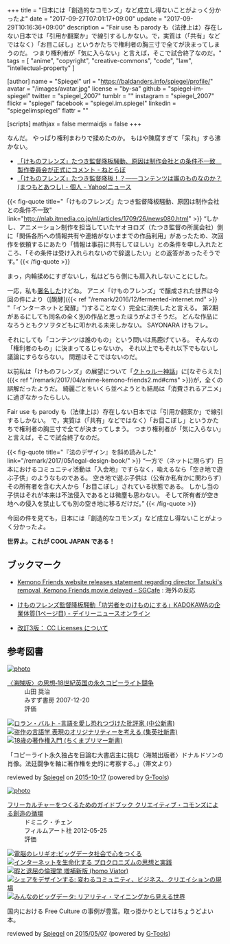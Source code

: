+++
title = "日本には「創造的なコモンズ」など成立し得ないことがよっく分かったよ"
date =  "2017-09-27T07:01:17+09:00"
update = "2017-09-29T10:16:36+09:00"
description = "Fair use も parody も（法律上は）存在しない日本では「引用か翻案か」で線引するしかない。で，実質は（「共有」などではなく）「お目こぼし」というかたちで権利者の胸三寸で全てが決まってしまうのだ。 つまり権利者が「気に入らない」と言えば，そこで試合終了なのだ。"
tags        = [ "anime", "copyright", "creative-commons", "code", "law", "intellectual-property" ]

[author]
  name      = "Spiegel"
  url       = "https://baldanders.info/spiegel/profile/"
  avatar    = "/images/avatar.jpg"
  license   = "by-sa"
  github    = "spiegel-im-spiegel"
  twitter   = "spiegel_2007"
  tumblr    = ""
  instagram = "spiegel_2007"
  flickr    = "spiegel"
  facebook  = "spiegel.im.spiegel"
  linkedin  = "spiegelimspiegel"
  flattr    = ""

[scripts]
  mathjax = false
  mermaidjs = false
+++

なんだ。
やっぱり権利まわりで揉めたのか。
もはや陳腐すぎて「呆れ」すら沸かない。

- [「けものフレンズ」たつき監督降板騒動、原因は制作会社との条件不一致　製作委員会が正式にコメント - ねとらぼ](http://nlab.itmedia.co.jp/nl/articles/1709/26/news080.html)
- [「けものフレンズ」たつき監督降板！？――コンテンツは誰のものなのか？(まつもとあつし) - 個人 - Yahoo!ニュース](https://news.yahoo.co.jp/byline/matsumotoatsushi/20170926-00076202/)

{{< fig-quote title="「けものフレンズ」たつき監督降板騒動、原因は制作会社との条件不一致" link="http://nlab.itmedia.co.jp/nl/articles/1709/26/news080.html" >}}
<q>しかし、アニメーション制作を担当していたヤオヨロズ（たつき監督の所属会社）側に「関係各所への情報共有や連絡がないままでの作品利用」があったため、次回作を依頼するにあたり「情報は事前に共有してほしい」との条件を申し入れたところ、「その条件は受け入れられないので辞退したい」との返答があったそうです。</q>
{{< /fig-quote >}}

まっ，内輪揉めにすぎないし，私はどちら側にも肩入れしないことにした。

一応，私も[署名した](https://www.change.org/p/%E3%81%91%E3%82%82%E3%81%AE%E3%83%95%E3%83%AC%E3%83%B3%E3%82%BA%E8%A6%96%E8%81%B4%E8%80%85%E3%81%AE%E3%81%BF%E3%82%93%E3%81%AA%E3%81%B8%E3%81%9F%E3%81%A4%E3%81%8D%E7%9B%A3%E7%9D%A3%E8%BE%9E%E3%82%81%E3%81%AA%E3%81%84%E3%81%A7 "キャンペーン · けものフレンズ視聴者のみんなへたつき監督辞めないで！ · Change.org")けどね。
アニメ「けものフレンズ」で醸成された世界は今回の件により（[醗酵]({{< ref "/remark/2016/12/fermented-internet.md" >}} "「インターネットと発酵」")することなく）完全に消失したと言える。
第2期があるにしても同名の全く別の作品と思ったほうがよさそうだ。
どんな作品になろうともクソヲタどもに叩かれる未来しかない。
SAYONARA けもフレ。

それにしても「コンテンツは誰のもの」という問いは馬鹿げている。
そんなの「権利者のもの」に決まってるじゃないか。
それ以上でもそれ以下でもないし議論にすらならない。
問題はそこではないのだ。

以前私は「けものフレンズ」の展望について「[クトゥルー神話]」に[なぞらえた]({{< ref "/remark/2017/04/anime-kemono-friends2.md#cms" >}})が，全くの誤解だったようだ。
綺麗ごとをいくら並べようとも結局は「消費されるアニメ」に過ぎなかったらしい。

Fair use も parody も（法律上は）存在しない日本では「引用か翻案か」で線引するしかない。
で，実質は（「共有」などではなく）「お目こぼし」というかたちで権利者の胸三寸で全てが決まってしまう。
つまり権利者が「気に入らない」と言えば，そこで試合終了なのだ。

{{< fig-quote title="『法のデザイン』を斜め読みした" link="/remark/2017/05/legal-design-book/" >}}
<q>一方で（ネットに限らず）日本におけるコミュニティ活動は「入会地」ですらなく，喩えるなら「空き地で遊ぶ子供」のようなものである。
空き地で遊ぶ子供は（公有か私有かに関わらず）その所有者を含む大人から「お目こぼし」されている状態である。
しかし当の子供はそれが本来は不法侵入であるとは微塵も思わない。
そして所有者が空き地への侵入を禁止しても別の空き地に移るだけだ。</q>
{{< /fig-quote >}}

今回の件を見ても，日本には「創造的なコモンズ」など成立し得ないことがよっく分かったよ。

**世界よ。これが COOL JAPAN である！**

## ブックマーク

- [Kemono Friends website releases statement regarding director Tatsuki's removal, Kemono Friends movie delayed - SGCafe](http://sgcafe.com/2017/09/kemono-friends-website-releases-statement-regarding-director-tatsukis-removal-kemono-friends-movie-delayed/) : 海外の反応
- [けものフレンズ監督降板騒動「功労者をのけものにする」KADOKAWAの企業体質(1ページ目) - デイリーニュースオンライン](http://dailynewsonline.jp/article/1359354/)

- [改訂3版： CC Licenses について](/cc-licenses/)

[クトゥルー神話]: https://ja.wikipedia.org/wiki/%E3%82%AF%E3%83%88%E3%82%A5%E3%83%AB%E3%83%95%E7%A5%9E%E8%A9%B1 "クトゥルフ神話 - Wikipedia"

## 参考図書

<div class="hreview" ><a class="item url" href="https://www.amazon.co.jp/exec/obidos/ASIN/4622073455/baldandersinf-22/"><img src="https://images-fe.ssl-images-amazon.com/images/I/41WpTRWCAvL._SL160_.jpg" alt="photo" class="photo"  /></a><dl ><dt class="fn"><a class="item url" href="https://www.amazon.co.jp/exec/obidos/ASIN/4622073455/baldandersinf-22/">〈海賊版〉の思想‐18世紀英国の永久コピーライト闘争</a></dt><dd>山田 奨治 </dd><dd>みすず書房 2007-12-20</dd><dd>評価<abbr class="rating" title="5"><img src="https://images-fe.ssl-images-amazon.com/images/G/01/detail/stars-5-0.gif" alt="" /></abbr> </dd></dl><p class="similar"><a href="https://www.amazon.co.jp/exec/obidos/ASIN/4121023390/baldandersinf-22/" target="_top"><img src="https://images-fe.ssl-images-amazon.com/images/P/4121023390.09._SCTHUMBZZZ_.jpg"  alt="ロラン・バルト -言語を愛し恐れつづけた批評家 (中公新書)"  /></a> <a href="https://www.amazon.co.jp/exec/obidos/ASIN/4087207846/baldandersinf-22/" target="_top"><img src="https://images-fe.ssl-images-amazon.com/images/P/4087207846.09._SCTHUMBZZZ_.jpg"  alt="盗作の言語学 表現のオリジナリティーを考える (集英社新書)"  /></a> <a href="https://www.amazon.co.jp/exec/obidos/ASIN/4480689281/baldandersinf-22/" target="_top"><img src="https://images-fe.ssl-images-amazon.com/images/P/4480689281.09._SCTHUMBZZZ_.jpg"  alt="18歳の著作権入門 (ちくまプリマー新書)"  /></a> </p>
<p class="description">「コピーライト永久独占を目論む大書店主に挑む〈海賊出版者〉ドナルドソンの肖像。法廷闘争を軸に著作権を史的に考察する。」（帯文より）</p>
<p class="gtools" >reviewed by <a href='#maker' class='reviewer'>Spiegel</a> on <abbr class="dtreviewed" title="2015-10-17">2015-10-17</abbr> (powered by <a href="http://www.goodpic.com/mt/aws/index.html" >G-Tools</a>)</p>
</div>

<div class="hreview" ><a class="item url" href="https://www.amazon.co.jp/exec/obidos/ASIN/4845911744/baldandersinf-22/"><img src="https://images-fe.ssl-images-amazon.com/images/I/51pDWTdSdlL._SL160_.jpg" alt="photo" class="photo"  /></a><dl ><dt class="fn"><a class="item url" href="https://www.amazon.co.jp/exec/obidos/ASIN/4845911744/baldandersinf-22/">フリーカルチャーをつくるためのガイドブック  クリエイティブ・コモンズによる創造の循環</a></dt><dd>ドミニク・チェン </dd><dd>フィルムアート社 2012-05-25</dd><dd>評価<abbr class="rating" title="4"><img src="https://images-fe.ssl-images-amazon.com/images/G/01/detail/stars-4-0.gif" alt="" /></abbr> </dd></dl><p class="similar"><a href="https://www.amazon.co.jp/exec/obidos/ASIN/4757103581/baldandersinf-22/" target="_top"><img src="https://images-fe.ssl-images-amazon.com/images/P/4757103581.09._SCTHUMBZZZ_.jpg"  alt="電脳のレリギオ:ビッグデータ社会で心をつくる"  /></a> <a href="https://www.amazon.co.jp/exec/obidos/ASIN/4791767160/baldandersinf-22/" target="_top"><img src="https://images-fe.ssl-images-amazon.com/images/P/4791767160.09._SCTHUMBZZZ_.jpg"  alt="インターネットを生命化する プロクロニズムの思想と実践"  /></a> <a href="https://www.amazon.co.jp/exec/obidos/ASIN/4778314379/baldandersinf-22/" target="_top"><img src="https://images-fe.ssl-images-amazon.com/images/P/4778314379.09._SCTHUMBZZZ_.jpg"  alt="暇と退屈の倫理学 増補新版 (homo Viator)"  /></a> <a href="https://www.amazon.co.jp/exec/obidos/ASIN/4761525649/baldandersinf-22/" target="_top"><img src="https://images-fe.ssl-images-amazon.com/images/P/4761525649.09._SCTHUMBZZZ_.jpg"  alt="シェアをデザインする: 変わるコミュニティ、ビジネス、クリエイションの現場"  /></a> <a href="https://www.amazon.co.jp/exec/obidos/ASIN/4757103506/baldandersinf-22/" target="_top"><img src="https://images-fe.ssl-images-amazon.com/images/P/4757103506.09._SCTHUMBZZZ_.jpg"  alt="みんなのビッグデータ: リアリティ・マイニングから見える世界"  /></a> </p>
<p class="description">国内における Free Culture の事例が豊富。取っ掛かりとしてはちょうどよい本。</p>
<p class="gtools" >reviewed by <a href='#maker' class='reviewer'>Spiegel</a> on <abbr class="dtreviewed" title="2015-05-07">2015/05/07</abbr> (powered by <a href="http://www.goodpic.com/mt/aws/index.html" >G-Tools</a>)</p>
</div>
